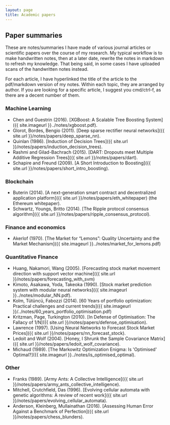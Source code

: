 ```yaml
---
layout: page
title: Academic papers
---
```


<style>
div {
    text-align: left;
}
</style>


## Paper summaries

These are notes/summaries I have made of various journal articles or scientific papers over the course of my research. My typical workflow is to make handwritten notes, then at a later date, rewrite the notes in markdown to refresh my knowledge. That being said, in some cases I have uploaded scans of the handwritten notes instead.

For each article, I have hyperlinked the title of the article to the pdf/markdown version of my notes. Within each topic, they are arranged by author. If you are looking for a specific article, I suggest you cmd/ctrl-f, as there are a decent number of them.

### Machine Learning

- Chen and Guestrin (2016). [XGBoost: A Scalable Tree Boosting System]({{ site.imageurl }}../notes/xgboost.pdf).  
- Glorot, Bordes, Bengio (2011). [Deep sparse rectifier neural networks]({{ site.url }}/notes/papers/deep_sparse_nn).
- Quinlan (1986). [Induction of Decision Trees]({{ site.url }}/notes/papers/induction_decision_trees).
- Rashmi and Gilad-Bachrach (2015). [DART: Dropouts meet Multiple Additive Regression Trees]({{ site.url }}/notes/papers/dart).
- Schapire and Freund (2009). [A Short Introduction to Boosting]({{ site.url }}/notes/papers/short_intro_boosting).


### Blockchain

- Buterin (2014). [A next-generation smart contract and decentralized application platform]({{ site.url }}/notes/papers/eth_whitepaper) (the Ethereum whitepaper).
- Schwartz, Youngs, Britto (2014). [The Ripple protocol consensus algorithm]({{ site.url }}/notes/papers/ripple_consensus_protocol).

### Finance and economics

- Akerlof (1970). [The Market for “Lemons”: Quality Uncertainty and the Market Mechanism]({{ site.imageurl }}../notes/market_for_lemons.pdf)

### Quantitative Finance

- Huang, Nakamori, Wang (2005). [Forecasting stock market movement direction with support vector machine]({{ site.url }}/notes/papers/forecasting_with_svm)
- Kimoto, Asakawa, Yoda, Takeoka (1990). [Stock market prediction system with modular neural networks]({{ site.imageurl }}../notes/modular_NN.pdf).
- Kolm, Tütüncü, Fabozzi (2014). [60 Years of portfolio optimization: Practical challenges and current trends]({{ site.imageurl }}/../notes/60_years_portfolio_optimisation.pdf)
- Kritzman, Page, Turkington (2010). [In Defense of Optimisation: The Fallacy of 1/N]({{ site.url }}/notes/papers/defense_optimisation).
- Lawrence (1997). [Using Neural Networks to Forecast Stock Market Prices]({{ site.url }}/notes/papers/nn_forecast_stock).
- Ledoit and Wolf (2004). [Honey, I Shrunk the Sample Covariance Matrix]({{ site.url }}/notes/papers/ledoit_wolf_covariance).
- Michaud (1989). [The Markowitz Optimization Enigma: Is 'Optimised' Optimal?]({{ site.imageurl }}../notes/is_optimised_optimal).


### Other

- Franks (1989). [Army Ants: A Collective Intelligence]({{ site.url }}/notes/papers/army_ants_collective_intelligence).
- Mitchell, Crutchfield, Das (1996). [Evolving cellular automata with genetic algorithms: A review of recent work]({{ site.url }}/notes/papers/evolving_cellular_automata).
- Anderson, Kleinberg, Mullainathan (2016). [Assessing Human Error Against a Benchmark of Perfection]({{ site.url }}/notes/papers/chess_blunders).
